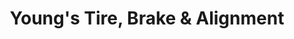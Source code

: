 ---
title: "Young's Tire, Brake & Alignment"
url: /marquette/youngs-tire-brake-and-alignment/
shop: car repair
---